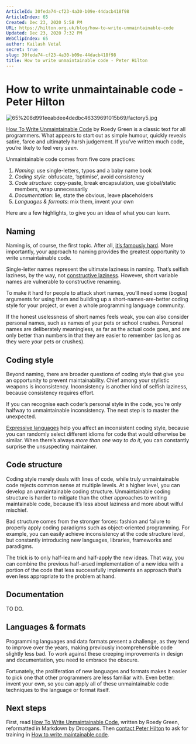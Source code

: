 ```yaml
---
ArticleId: 30feda74-cf23-4a30-b09e-44dacb418f98
ArticleIndex: 65
Created: Dec 23, 2020 5:58 PM
URL: https://hilton.org.uk/blog/how-to-write-unmaintainable-code
Updated: Dec 23, 2020 7:32 PM
WebClipIndex: 65
author: Kailash Vetal
secret: true
slug: 30feda74-cf23-4a30-b09e-44dacb418f98
title: How to write unmaintainable code - Peter Hilton
---
```

#  How to write unmaintainable code - Peter Hilton
![65%208d991eeabdee4dedbc46339691015b69/factory5.jpg](65%208d991eeabdee4dedbc46339691015b69/factory5.jpg)

[How To Write Unmaintainable Code](https://github.com/Droogans/unmaintainable-code) by Roedy Green is a classic text for all programmers. What appears to start out as simple humour, quickly reveals satire, farce and ultimately harsh judgement. If you’ve written much code, you’re likely to feel very *seen*.

Unmaintainable code comes from five core practices:

1. *Naming*: use single-letters, typos and a baby name book
2. *Coding style*: obfuscate, ‘optimise’, avoid consistency
3. *Code structure*: copy-paste, break encapsulation, use global/static members, wrap unnecessarily
4. *Documentation*: lie, state the obvious, leave placeholders
5. *Languages & formats*: mix them, invent your own

Here are a few highlights, to give you an idea of what you can learn.

## Naming

Naming is, of course, the first topic. After all, [it’s famously hard](https://hilton.org.uk/blog/why-naming-things-is-hard). More importantly, your approach to naming provides the greatest opportunity to write unmaintainable code.

Single-letter names represent the ultimate laziness in naming. That’s selfish laziness, by the way, not [constructive laziness](https://hilton.org.uk/blog/constructive-laziness). However, short variable names are vulnerable to constructive renaming.

To make it hard for people to attack short names, you’ll need some (bogus) arguments for using them and building up a short-names-are-better coding style for your project, or even a whole programming language community.

If the honest uselessness of short names feels weak, you can also consider personal names, such as names of your pets or school crushes. Personal names are deliberately meaningless, as far as the actual code goes, and are only better than numbers in that they are easier to remember (as long as they were *your* pets or crushes).

## Coding style

Beyond naming, there are broader questions of coding style that give you an opportunity to prevent maintainability. Chief among your stylistic weapons is inconsistency. Inconsistency is another kind of selfish laziness, because consistency requires effort.

If you can recognise each coder’s personal style in the code, you’re only halfway to unmaintainable inconsistency. The next step is to master the unexpected.

[Expressive languages](https://hilton.org.uk/blog/maintenance-expressive-languages) help you affect an inconsistent coding style, because you can randomly select different idioms for code that would otherwise be similar. When there’s always *more than one way to do it*, you can constantly surprise the unsuspecting maintainer.

## Code structure

Coding style merely deals with lines of code, while truly unmaintainable code rejects common sense at multiple levels. At a higher level, you can develop an unmaintainable coding structure. Unmaintainable coding structure is harder to mitigate than the other approaches to writing maintainable code, because it’s less about laziness and more about wilful mischief.

Bad structure comes from the stronger forces: fashion and failure to properly apply coding paradigms such as object-oriented programming. For example, you can easily achieve inconsistency at the code structure level, but constantly introducing new languages, libraries, frameworks and paradigms.

The trick is to only half-learn and half-apply the new ideas. That way, you can combine the previous half-arsed implementation of a new idea with a portion of the code that less successfully implements an approach that’s even less appropriate to the problem at hand.

## Documentation

TO DO.

## Languages & formats

Programming languages and data formats present a challenge, as they tend to improve over the years, making previously incomprehensible code slightly less bad. To work against these creeping improvements in design and documentation, you need to embrace the obscure.

Fortunately, the proliferation of new languages and formats makes it easier to pick one that other programmers are less familiar with. Even better: invent your own, so you can apply all of these unmaintainable code techniques to the language or format itself.

## Next steps

First, read [How To Write Unmaintainable Code]( https://github.com/Droogans/unmaintainable-code), written by Roedy Green, reformatted in Markdown by Droogans. Then [contact Peter Hilton](https://hilton.org.uk/contact) to ask for training in [How to write maintainable code](https://hilton.org.uk/training/maintainable-code).
